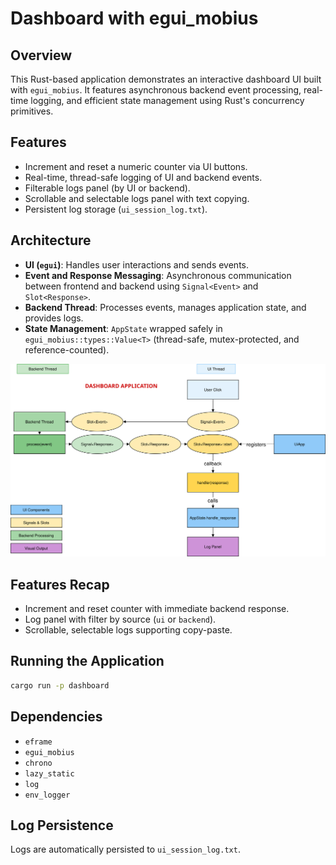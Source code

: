 # Dashboard with egui_mobius

## Overview

This Rust-based application demonstrates an interactive dashboard UI built with `egui_mobius`. It features asynchronous backend event processing, real-time logging, and efficient state management using Rust's concurrency primitives.

## Features

- Increment and reset a numeric counter via UI buttons.
- Real-time, thread-safe logging of UI and backend events.
- Filterable logs panel (by UI or backend).
- Scrollable and selectable logs panel with text copying.
- Persistent log storage (`ui_session_log.txt`).

## Architecture

- **UI (`egui`)**: Handles user interactions and sends events.
- **Event and Response Messaging**: Asynchronous communication between frontend and backend using `Signal<Event>` and `Slot<Response>`.
- **Backend Thread**: Processes events, manages application state, and provides logs.
- **State Management**: `AppState` wrapped safely in `egui_mobius::types::Value<T>` (thread-safe, mutex-protected, and reference-counted).

![egui_mobius dashboard architecture](../../assets/egui_mobius_diagram_threaded_with_legend.drawio.svg)


## Features Recap

- Increment and reset counter with immediate backend response.
- Log panel with filter by source (`ui` or `backend`).
- Scrollable, selectable logs supporting copy-paste.

## Running the Application

```bash
cargo run -p dashboard
```

## Dependencies

- `eframe`
- `egui_mobius`
- `chrono`
- `lazy_static`
- `log`
- `env_logger`

## Log Persistence

Logs are automatically persisted to `ui_session_log.txt`.